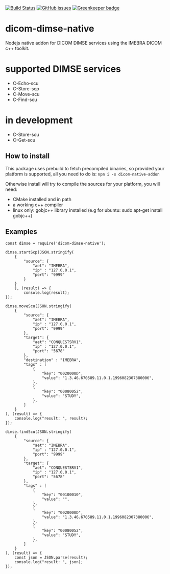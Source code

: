 [![Build Status](https://travis-ci.com/knopkem/dicom-dimse-native.svg?branch=master)](https://travis-ci.com/knopkem/dicom-dimse-native)
[![GitHub issues](https://img.shields.io/github/issues/knopkem/dicom-dimse-native)](https://github.com/knopkem/dicom-dimse-native/issues) 
[![Greenkeeper badge](https://badges.greenkeeper.io/knopkem/dicom-dimse-native.svg)](https://greenkeeper.io/)

# dicom-dimse-native
Nodejs native addon for DICOM DIMSE services using the IMEBRA DICOM c++ toolkit.

# supported DIMSE services
* C-Echo-scu 
* C-Store-scp
* C-Move-scu
* C-Find-scu

# in development
* C-Store-scu
* C-Get-scu

## How to install
This package uses prebuild to fetch precompiled binaries, so provided your platform is supported, all you need to do is:
```npm i -s dicom-native-addon```

Otherwise install will try to compile the sources for your platform, you will need:
* CMake installed and in path
* a working c++ compiler
* linux only: gobjc++ library installed (e.g for ubuntu: sudo apt-get install gobjc++)

## Examples
```
const dimse = require('dicom-dimse-native');

dimse.startScp(JSON.stringify(
    {
        "source": {
            "aet": "IMEBRA",
            "ip" : "127.0.0.1",
            "port": "9999"
        }
    }   
    ), (result) => {
        console.log(result);
});

dimse.moveScu(JSON.stringify(
    {
        "source": {
            "aet": "IMEBRA",
            "ip" : "127.0.0.1",
            "port": "9999"
        },
        "target": {
            "aet": "CONQUESTSRV1",
            "ip" : "127.0.0.1",
            "port": "5678"
        },
        "destination" : "IMEBRA",
        "tags" : [
            {
                "key": "0020000D", 
                "value": "1.3.46.670589.11.0.1.1996082307380006",
            },
            {
                "key": "00080052", 
                "value": "STUDY",
            },
        ]
    }
), (result) => {
    console.log("result: ", result);
});

dimse.findScu(JSON.stringify(
    {
        "source": {
            "aet": "IMEBRA",
            "ip" : "127.0.0.1",
            "port": "9999"
        },
        "target": {
            "aet": "CONQUESTSRV1",
            "ip" : "127.0.0.1",
            "port": "5678"
        },
        "tags" : [
            {
                "key": "00100010", 
                "value": "",
            },
            {
                "key": "0020000D", 
                "value": "1.3.46.670589.11.0.1.1996082307380006",
            },
            {
                "key": "00080052", 
                "value": "STUDY",
            },
        ]
    }
), (result) => {
    const json = JSON.parse(result);
    console.log("result: ", json);
});
```
